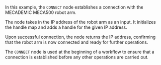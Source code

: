In this example, the `CONNECT` node establishes a connection with the MECADEMIC MECA500 robot arm. 

The node takes in the IP address of the robot arm as an input. It initializes the handle map and adds a handle for the given IP address. 

Upon successful connection, the node returns the IP address, confirming that the robot arm is now connected and ready for further operations.

The `CONNECT` node is used at the beginning of a workflow to ensure that a connection is established before any other operations are carried out.
